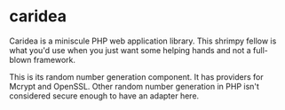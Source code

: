 # caridea
Caridea is a miniscule PHP web application library. This shrimpy fellow is what you'd use when you just want some helping hands and not a full-blown framework.

This is its random number generation component. It has providers for Mcrypt and OpenSSL. Other random number generation in PHP isn't considered secure enough to have an adapter here.
